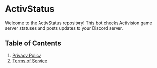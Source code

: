 # ActivStatus

Welcome to the ActivStatus repository! This bot checks Activision game server statuses and posts updates to your Discord server.

## Table of Contents

1. [Privacy Policy](#privacy-policy)
2. [Terms of Service](#terms-of-service)
